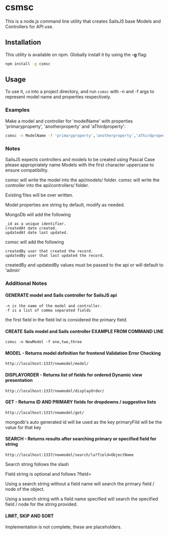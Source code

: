 # csmsc

This is a node.js command line utility that creates SailsJS base Models and Controllers for API use.

## Installation

This utility is available on npm. Globally install it by using the **-g** flag:

```bash
npm install -g csmsc
```

## Usage

To use it, `cd` into a project directory, and run `csmsc` with -n and -f args to represent model name and properties respectively.

### Examples

Make a model and controller for 'modelName' with properties 'primaryproperty', 'anotherproperty' and 'aThirdproperty':

```bash
csmsc -n ModelName -f 'primaryproperty','anotherproperty','aThirdproperty'
```

### Notes

SailsJS expects controllers and models to be created using Pascal Case please appropriately name Models with the first character uppercase to ensure compatibility.

csmsc will write the model into the api/models/ folder.
csmsc will write the controller into the api/controllers/ folder.

Existing files will be over written.

Model properties are string by default, modify as needed.

MongoDb will add the following

	_id as a unique identifier.
	createdAt date created.
	updatedAt date last updated.

csmsc will add the following

	createdBy user that created the record.
	updatedBy user that last updated the record.

createdBy and updatedBy values must be passed to the api or will default to 'admin'


### Additional Notes

#### GENERATE model and Sails controller for SailsJS api
	
	-n is the name of the model and controller.
	-f is a list of comma separated fields

the first field in the field list is considered the primary field.
		
#### CREATE Sails model and Sails controller EXAMPLE FROM COMMAND LINE

	csmsc -n NewModel -f one,two,three 

#### MODEL - Returns model definition for frontend Validation Error Checking

	http://localhost:1337/newmodel/model/

#### DISPLAYORDER - Returns list of fields for ordered Dynamic view presentation

	http://localhost:1337/newmodel/displayOrder/

#### GET - Returns ID AND PRIMARY fields for dropdowns / suggestive lists

	http://localhost:1337/newmodel/get/

mongodb's auto generated id will be used as the key
primaryFild will be the value for that key

#### SEARCH - Returns results after searching primary or specified field for string

	http://localhost:1337/newmodel/search/la?field=ObjectName

Search string follows the slash

Field string is optional and follows ?field=

Using a search string without a field name will search the primary field / node of the object.

Using a search string with a field name specified will search the specified field / node for the string provided.

#### LIMIT, SKIP AND SORT 

Implementation is not complete, these are placeholders.
